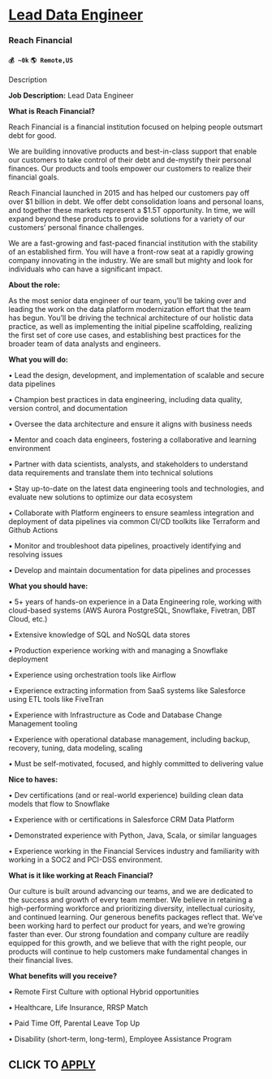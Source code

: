 # [Lead Data Engineer](https://www.remotewlb.com/apply/lead-data-engineer-80864)  
### Reach Financial  
#### `💰 ~0k` `🌎 Remote,US`  

Description

**Job Description:** Lead Data Engineer

**What is Reach Financial?**

Reach Financial is a financial institution focused on helping people outsmart debt for good.

We are building innovative products and best-in-class support that enable our customers to take control of their debt and de-mystify their personal finances. Our products and tools empower our customers to realize their financial goals.

Reach Financial launched in 2015 and has helped our customers pay off over $1 billion in debt. We offer debt consolidation loans and personal loans, and together these markets represent a $1.5T opportunity. In time, we will expand beyond these products to provide solutions for a variety of our customers’ personal finance challenges.

We are a fast-growing and fast-paced financial institution with the stability of an established firm. You will have a front-row seat at a rapidly growing company innovating in the industry. We are small but mighty and look for individuals who can have a significant impact.

**About the role:**

As the most senior data engineer of our team, you’ll be taking over and leading the work on the data platform modernization effort that the team has begun. You’ll be driving the technical architecture of our holistic data practice, as well as implementing the initial pipeline scaffolding, realizing the first set of core use cases, and establishing best practices for the broader team of data analysts and engineers.

**What you will do:**

• Lead the design, development, and implementation of scalable and secure data pipelines

• Champion best practices in data engineering, including data quality, version control, and documentation

• Oversee the data architecture and ensure it aligns with business needs

• Mentor and coach data engineers, fostering a collaborative and learning environment

• Partner with data scientists, analysts, and stakeholders to understand data requirements and translate them into technical solutions

• Stay up-to-date on the latest data engineering tools and technologies, and evaluate new solutions to optimize our data ecosystem

• Collaborate with Platform engineers to ensure seamless integration and deployment of data pipelines via common CI/CD toolkits like Terraform and Github Actions

• Monitor and troubleshoot data pipelines, proactively identifying and resolving issues

• Develop and maintain documentation for data pipelines and processes

**What you should have:**

• 5+ years of hands-on experience in a Data Engineering role, working with cloud-based systems (AWS Aurora PostgreSQL, Snowflake, Fivetran, DBT Cloud, etc.)

• Extensive knowledge of SQL and NoSQL data stores

• Production experience working with and managing a Snowflake deployment

• Experience using orchestration tools like Airflow

• Experience extracting information from SaaS systems like Salesforce using ETL tools like FiveTran

• Experience with Infrastructure as Code and Database Change Management tooling

• Experience with operational database management, including backup, recovery, tuning, data modeling, scaling

• Must be self-motivated, focused, and highly committed to delivering value

**Nice to haves:**

• Dev certifications (and or real-world experience) building clean data models that flow to Snowflake

• Experience with or certifications in Salesforce CRM Data Platform

• Demonstrated experience with Python, Java, Scala, or similar languages

• Experience working in the Financial Services industry and familiarity with working in a SOC2 and PCI-DSS environment.

**What is it like working at Reach Financial?**

Our culture is built around advancing our teams, and we are dedicated to the success and growth of every team member. We believe in retaining a high-performing workforce and prioritizing diversity, intellectual curiosity, and continued learning. Our generous benefits packages reflect that. We’ve been working hard to perfect our product for years, and we’re growing faster than ever. Our strong foundation and company culture are readily equipped for this growth, and we believe that with the right people, our products will continue to help customers make fundamental changes in their financial lives.

**What benefits will you receive?**

• Remote First Culture with optional Hybrid opportunities

• Healthcare, Life Insurance, RRSP Match

• Paid Time Off, Parental Leave Top Up

• Disability (short-term, long-term), Employee Assistance Program

  
## CLICK TO [APPLY](https://www.remotewlb.com/apply/lead-data-engineer-80864)

